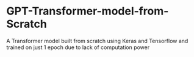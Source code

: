 # GPT-Transformer-model-from-Scratch
A Transformer model built from scratch using Keras and Tensorflow and trained on just 1 epoch due to lack of computation power
